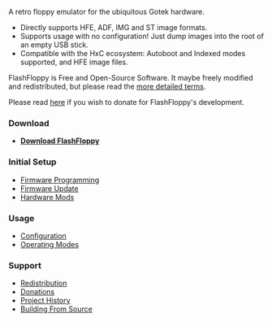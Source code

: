 A retro floppy emulator for the ubiquitous Gotek hardware.
- Directly supports HFE, ADF, IMG and ST image formats.
- Supports usage with no configuration! Just dump images into the root
  of an empty USB stick.
- Compatible with the HxC ecosystem: Autoboot and Indexed
  modes supported, and HFE image files.

FlashFloppy is Free and Open-Source Software. It maybe freely modified
and redistributed, but please read the [more detailed
terms](Redistribution).

Please read [here](Donations) if you wish to donate for FlashFloppy's
development.

### Download
 - [**Download FlashFloppy**](Downloads)

### Initial Setup
- [Firmware Programming](Firmware-Programming)
- [Firmware Update](Firmware-Update)
- [Hardware Mods](Hardware-Mods)

### Usage
- [Configuration](Configuration)
- [Operating Modes](Operating-Modes)

### Support
- [Redistribution](Redistribution)
- [Donations](Donations)
- [Project History](Project-History)
- [Building From Source](Building-From-Source)
